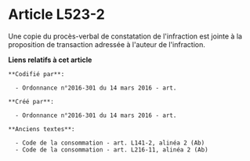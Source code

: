 # Article L523-2

Une copie du procès-verbal de constatation de l'infraction est jointe à la proposition de transaction adressée à l'auteur de
l'infraction.

**Liens relatifs à cet article**

	**Codifié par**:

	  - Ordonnance n°2016-301 du 14 mars 2016 - art.

	**Créé par**:

	  - Ordonnance n°2016-301 du 14 mars 2016 - art.

	**Anciens textes**:

	  - Code de la consommation - art. L141-2, alinéa 2 (Ab)
	  - Code de la consommation - art. L216-11, alinéa 2 (Ab)
